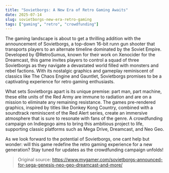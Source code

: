 ```yaml
---
title: "Sovietborgs: A New Era of Retro Gaming Awaits"
date: 2025-07-14
slug: sovietborgs-new-era-retro-gaming
tags: ["gaming", "retro", "crowdfunding"]
---
```


The gaming landscape is about to get a thrilling addition with the announcement of Sovietborgs, a top-down 16-bit runn gun shooter that transports players to an alternate timeline dominated by the Soviet Empire. Developed by @RetroSumus, known for their work on Xenocider for the Dreamcast, this game invites players to control a squad of three Sovietborgs as they navigate a devastated world filled with monsters and rebel factions. With its nostalgic graphics and gameplay reminiscent of classics like The Chaos Engine and Gauntlet, Sovietborgs promises to be a captivating experience for retro gaming enthusiasts.

What sets Sovietborgs apart is its unique premise: part man, part machine, these elite units of the Red Army are immune to radiation and are on a mission to eliminate any remaining resistance. The games pre-rendered graphics, inspired by titles like Donkey Kong Country, combined with a soundtrack reminiscent of the Red Alert series, create an immersive atmosphere that is sure to resonate with fans of the genre. A crowdfunding campaign on Indiegogo aims to bring this ambitious project to life, supporting classic platforms such as Mega Drive, Dreamcast, and Neo Geo.

As we look forward to the potential of Sovietborgs, one cant help but wonder: will this game redefine the retro gaming experience for a new generation? Stay tuned for updates as the crowdfunding campaign unfolds!
> Original source: https://www.mygamer.com/sovietborgs-announced-for-sega-genesis-neo-geo-dreamcast-and-more/